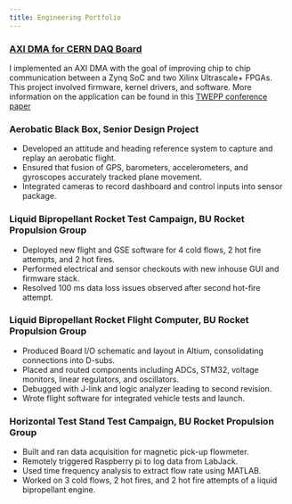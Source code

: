 ```yaml
---
title: Engineering Portfolio
---
```

### [AXI DMA for CERN DAQ Board](https://ablaizot.github.io/portfolio/2025/01/09/DMA_Driver.html)
I implemented an AXI DMA with the goal of improving chip to chip communication between a Zynq SoC and two Xilinx Ultrascale+ FPGAs.
This project involved firmware, kernel drivers, and software. More information on the application can be found in this [TWEPP conference paper](https://arxiv.org/pdf/2501.03702)


### Aerobatic Black Box, Senior Design Project
- Developed an attitude and heading reference system to capture and replay an aerobatic flight.
- Ensured that fusion of GPS, barometers, accelerometers, and gyroscopes accurately tracked plane movement.
- Integrated cameras to record dashboard and control inputs into sensor package.
### Liquid Bipropellant Rocket Test Campaign, BU Rocket Propulsion Group 
-  Deployed new flight and GSE software for 4 cold flows, 2 hot fire attempts, and 2 hot fires.
- Performed electrical and sensor checkouts with new inhouse GUI and firmware stack.
- Resolved 100 ms data loss issues observed after second hot-fire attempt.
### Liquid Bipropellant Rocket Flight Computer, BU Rocket Propulsion Group
- Produced Board I/O schematic and layout in Altium, consolidating connections into D-subs.
- Placed and routed components including ADCs, STM32, voltage monitors, linear regulators, and oscillators.
- Debugged with J-link and logic analyzer leading to second revision.
- Wrote flight software for integrated vehicle tests and launch.
### Horizontal Test Stand Test Campaign, BU Rocket Propulsion Group
- Built and ran data acquisition for magnetic pick-up flowmeter.
- Remotely triggered Raspberry pi to log data from LabJack.
- Used time frequency analysis to extract flow rate using MATLAB.
- Worked on 3 cold flows, 2 hot fires, and 2 hot fire attempts of a liquid bipropellant engine.
